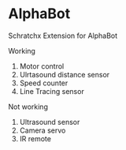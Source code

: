 # AlphaBot
Schratchx Extension for AlphaBot

Working
1) Motor control 
2) Ulrtasound distance sensor
3) Speed counter
4) Line Tracing sensor

Not working
1) Ultrasound sensor
2) Camera servo
3) IR remote

